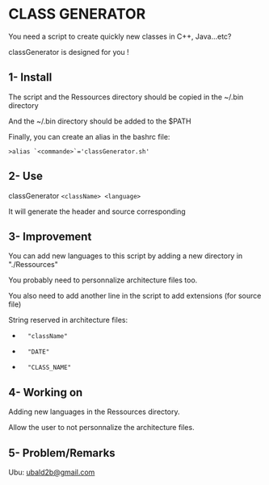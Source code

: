 CLASS GENERATOR
===============

You need a script to create quickly new classes in C++, Java...etc?

classGenerator is designed for you !

1- Install
----------

The script and the Ressources directory should be copied in the ~/.bin directory

And the ~/.bin directory should be added to the $PATH

Finally, you can create an alias in the bashrc file:

	>alias `<commande>`='classGenerator.sh'
			
2- Use
------

classGenerator `<className> <language>`

It will generate the header and source corresponding
	
3- Improvement
--------------

You can add new languages to this script by adding a new directory in "./Ressources"

You probably need to personnalize architecture files too.

You also need to add another line in the script to add extensions (for source file)
		
String reserved in architecture files:

*		"className"
*		"DATE"
*		"CLASS_NAME"
			
4- Working on
-------------

Adding new languages in the Ressources directory.

Allow the user to not personnalize the architecture files.
		
5- Problem/Remarks
------------------

Ubu: ubald2b@gmail.com
